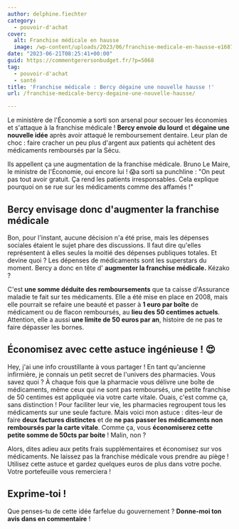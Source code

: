 ```yaml
---
author: delphine.fiechter
category:
  - pouvoir-d'achat
cover:
  alt: Franchise médicale en hausse
  image: /wp-content/uploads/2023/06/franchise-medicale-en-hausse-e1687335804920.png
date: "2023-06-21T08:25:41+00:00"
guid: https://commentgerersonbudget.fr/?p=5068
tag:
  - pouvoir-d'achat
  - santé
title: 'Franchise médicale : Bercy dégaine une nouvelle hausse !'
url: /franchise-medicale-bercy-degaine-une-nouvelle-hausse/

---
```

Le ministère de l'Économie a sorti son arsenal pour secouer les économies et s'attaque à la franchise médicale ! **Bercy envoie du lourd** et **dégaine une nouvelle idée** après avoir attaqué le remboursement dentaire. Leur plan de choc : faire cracher un peu plus d'argent aux patients qui achètent des médicaments remboursés par la Sécu.

Ils appellent ça une augmentation de la franchise médicale. Bruno Le Maire, le ministre de l'Économie, oui encore lui ! 😱a sorti sa punchline : "On peut pas tout avoir gratuit. Ça rend les patients irresponsables. Cela explique pourquoi on se rue sur les médicaments comme des affamés !"

## Bercy envisage donc d'augmenter la franchise médicale

Bon, pour l'instant, aucune décision n'a été prise, mais les dépenses sociales étaient le sujet phare des discussions. Il faut dire qu'elles représentent à elles seules la moitié des dépenses publiques totales. Et devine quoi ? Les dépenses de médicaments sont les superstars du moment. Bercy a donc en tête d' **augmenter la franchise médicale.** Kézako ?

C'est **une somme déduite des remboursements** que ta caisse d'Assurance maladie te fait sur tes médicaments. Elle a été mise en place en 2008, mais elle pourrait se refaire une beauté et passer à **1 euro par boîte** de médicament ou de flacon remboursés, au **lieu des 50 centimes actuels**. Attention, elle a aussi **une limite de 50 euros par an**, histoire de ne pas te faire dépasser les bornes.

## Économisez avec cette astuce ingénieuse ! 😍

Hey, j'ai une info croustillante à vous partager ! En tant qu'ancienne infirmière, je connais un petit secret de l'univers des pharmacies. Vous savez quoi ? À chaque fois que la pharmacie vous délivre une boîte de médicaments, même ceux qui ne sont pas remboursés, une petite franchise de 50 centimes est appliquée via votre carte vitale. Ouais, c'est comme ça, sans distinction ! Pour faciliter leur vie, les pharmacies regroupent tous les médicaments sur une seule facture. Mais voici mon astuce : dites-leur de faire **deux factures distinctes** et de **ne pas passer les médicaments non remboursés par la carte vitale**. Comme ça, vous **économiserez cette petite somme de 50cts par boite** ! Malin, non ?

Alors, dites adieu aux petits frais supplémentaires et économisez sur vos médicaments. Ne laissez pas la franchise médicale vous prendre au piège ! Utilisez cette astuce et gardez quelques euros de plus dans votre poche. Votre portefeuille vous remerciera !

## Exprime-toi !

Que penses-tu de cette idée farfelue du gouvernement ? **Donne-moi ton avis dans en commentaire** !
